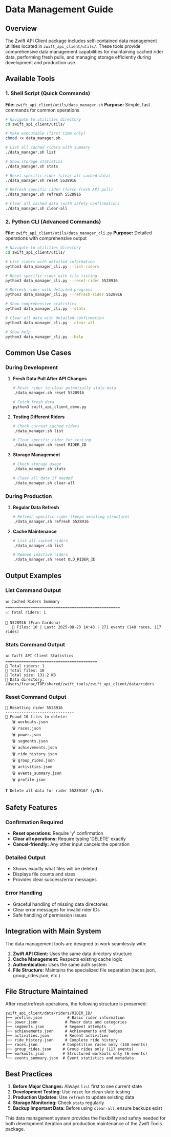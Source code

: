 # Data Management Guide

## Overview

The Zwift API Client package includes self-contained data management utilities located in `zwift_api_client/utils/`. These tools provide comprehensive data management capabilities for maintaining cached rider data, performing fresh pulls, and managing storage efficiently during development and production use.

## Available Tools

### 1. Shell Script (Quick Commands)
**File:** `zwift_api_client/utils/data_manager.sh`
**Purpose:** Simple, fast commands for common operations

```bash
# Navigate to utilities directory
cd zwift_api_client/utils/

# Make executable (first time only)
chmod +x data_manager.sh

# List all cached riders with summary
./data_manager.sh list

# Show storage statistics
./data_manager.sh stats

# Reset specific rider (clear all cached data)
./data_manager.sh reset 5528916

# Refresh specific rider (force fresh API pull)
./data_manager.sh refresh 5528916

# Clear all cached data (with safety confirmation)
./data_manager.sh clear-all
```

### 2. Python CLI (Advanced Commands)
**File:** `zwift_api_client/utils/data_manager_cli.py`
**Purpose:** Detailed operations with comprehensive output

```bash
# Navigate to utilities directory
cd zwift_api_client/utils/

# List riders with detailed information
python3 data_manager_cli.py --list-riders

# Reset specific rider with file listing
python3 data_manager_cli.py --reset-rider 5528916

# Refresh rider with detailed progress
python3 data_manager_cli.py --refresh-rider 5528916

# Show comprehensive statistics
python3 data_manager_cli.py --stats

# Clear all data with detailed confirmation
python3 data_manager_cli.py --clear-all

# Show help
python3 data_manager_cli.py --help
```

## Common Use Cases

### During Development

1. **Fresh Data Pull After API Changes**
   ```bash
   # Reset rider to clear potentially stale data
   ./data_manager.sh reset 5528916
   
   # Fetch fresh data
   python3 zwift_api_client_demo.py
   ```

2. **Testing Different Riders**
   ```bash
   # Check current cached riders
   ./data_manager.sh list
   
   # Clear specific rider for testing
   ./data_manager.sh reset RIDER_ID
   ```

3. **Storage Management**
   ```bash
   # Check storage usage
   ./data_manager.sh stats
   
   # Clear all data if needed
   ./data_manager.sh clear-all
   ```

### During Production

1. **Regular Data Refresh**
   ```bash
   # Refresh specific rider (keeps existing structure)
   ./data_manager.sh refresh 5528916
   ```

2. **Cache Maintenance**
   ```bash
   # List all cached riders
   ./data_manager.sh list
   
   # Remove inactive riders
   ./data_manager.sh reset OLD_RIDER_ID
   ```

## Output Examples

### List Command Output
```
📊 Cached Riders Summary
==================================================
📈 Total riders: 1

👤 5528916 (Fran Cardona)
   📁 Files: 10 | Last: 2025-08-23 14:48 | 271 events (148 races, 117 rides)
```

### Stats Command Output
```
📊 Zwift API Client Statistics
========================================
👥 Total riders: 1
📁 Total files: 10
💾 Total size: 131.2 KB
📂 Data directory: /Users/franoc/TOP/shared/zwift_tools/zwift_api_client/data/riders
```

### Reset Command Output
```
🔄 Resetting rider 5528916
------------------------------
📁 Found 10 files to delete:
   🗑️ workouts.json
   🗑️ races.json
   🗑️ power.json
   🗑️ segments.json
   🗑️ achievements.json
   🗑️ ride_history.json
   🗑️ group_rides.json
   🗑️ activities.json
   🗑️ events_summary.json
   🗑️ profile.json

❓ Delete all data for rider 5528916? (y/N):
```

## Safety Features

### Confirmation Required
- **Reset operations:** Require 'y' confirmation
- **Clear all operations:** Require typing 'DELETE' exactly
- **Cancel-friendly:** Any other input cancels the operation

### Detailed Output
- Shows exactly what files will be deleted
- Displays file counts and sizes
- Provides clear success/error messages

### Error Handling
- Graceful handling of missing data directories
- Clear error messages for invalid rider IDs
- Safe handling of permission issues

## Integration with Main System

The data management tools are designed to work seamlessly with:

1. **Zwift API Client:** Uses the same data directory structure
2. **Cache Management:** Respects existing cache logic
3. **Authentication:** Uses the same auth system
4. **File Structure:** Maintains the specialized file separation (races.json, group_rides.json, etc.)

## File Structure Maintained

After reset/refresh operations, the following structure is preserved:

```
zwift_api_client/data/riders/RIDER_ID/
├── profile.json           # Basic rider information
├── power.json            # Power data and categories
├── segments.json         # Segment attempts
├── achievements.json     # Achievements and badges
├── activities.json       # Recent activities
├── ride_history.json     # Complete ride history
├── races.json           # Competitive races only (148 events)
├── group_rides.json     # Group rides only (117 events)
├── workouts.json        # Structured workouts only (6 events)
└── events_summary.json  # Event statistics and metadata
```

## Best Practices

1. **Before Major Changes:** Always `list` first to see current state
2. **Development Testing:** Use `reset` for clean slate testing
3. **Production Updates:** Use `refresh` to update existing data
4. **Storage Monitoring:** Check `stats` regularly
5. **Backup Important Data:** Before using `clear-all`, ensure backups exist

This data management system provides the flexibility and safety needed for both development iteration and production maintenance of the Zwift Tools package.
